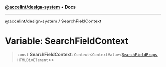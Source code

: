 [**@accelint/design-system**](../README.md) • **Docs**

***

[@accelint/design-system](../README.md) / SearchFieldContext

# Variable: SearchFieldContext

> `const` **SearchFieldContext**: `Context`\<`ContextValue`\<[`SearchFieldProps`](../type-aliases/SearchFieldProps.md), `HTMLDivElement`\>\>

